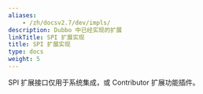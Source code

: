 ```yaml
---
aliases:
    - /zh/docsv2.7/dev/impls/
description: Dubbo 中已经实现的扩展
linkTitle: SPI 扩展实现
title: SPI 扩展实现
type: docs
weight: 5
---
```




SPI 扩展接口仅用于系统集成，或 Contributor 扩展功能插件。